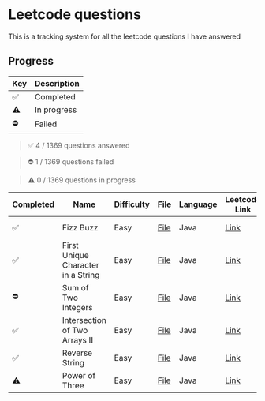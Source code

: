 # Leetcode questions

This is a tracking system for all the leetcode questions I have answered

## Progress

| Key | Description |
| --- | --- |
| ✅ | Completed |
| ⚠️ | In progress |
| ⛔️ | Failed |

> ✅ 4 / 1369 questions answered

> ⛔️ 1 / 1369 questions failed

> ⚠️  0 / 1369 questions in progress

| Completed | Name | Difficulty | File | Language | Leetcode Link | Finished |
| --- | --- | --- | --- | --- | --- | --- |
| ✅ | Fizz Buzz | Easy | [File](easy/fizzbuzz.java) | Java | [Link](https://leetcode.com/problems/fizz-buzz/) | 2020-03-05 |
| ✅ | First Unique Character in a String | Easy | [File](easy/firstUniqueCharInString.java) | Java | [Link](https://leetcode.com/problems/first-unique-character-in-a-string/) | 2020-03-05 |
| ⛔️ | Sum of Two Integers | Easy | [File](easy/SumOfTwoIntegers.java) | Java | [Link](https://leetcode.com/problems/sum-of-two-integers/) | 2020-03-06 |
| ✅ | Intersection of Two Arrays II | Easy | [File](easy/IntersectionOfArraysII.java) | Java | [Link](https://leetcode.com/problems/intersection-of-two-arrays-ii/) | 2020-03-06 |
| ✅ | Reverse String | Easy | [File](easy/ReverseString.java) | Java | [Link](https://leetcode.com/problems/reverse-string/) | 2020-03-06 |
| ⚠️  | Power of Three | Easy | [File](easy/PowerOfThree.java) | Java | [Link](https://leetcode.com/problems/power-of-three/) | |
